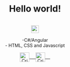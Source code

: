 ### <h1 align = "center">Hello world!</h1>&nbsp;<div align = "center"><img src="https://github.com/rajput2107/rajput2107/blob/master/Assets/Earth.gif" width="24px"></div>

  <p align = "center">
	-C#/Angular
  </br>
  - HTML, CSS and Javascript
</p>
<p align="center">
 <a href="https://www.linkedin.com/in/budeanu-cristian-00929b228/" target="blank">
  <img align="center" alt="Cristian's LinkedIn" width="30px" src="https://www.vectorlogo.zone/logos/linkedin/linkedin-icon.svg" /> &nbsp; &nbsp;
 </a>
 <a href="https://www.instagram.com/cristian_bn_/" target="blank">
  <img align="center" alt="Cristian's Instagram" width="30px" src="https://www.vectorlogo.zone/logos/instagram/instagram-icon.svg" /> &nbsp; &nbsp;
 </a>

